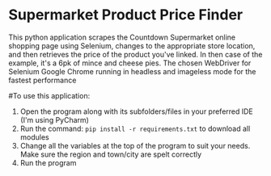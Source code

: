 # Supermarket Product Price Finder
This python application scrapes the Countdown Supermarket online shopping page using Selenium, changes to the appropriate store  location, and then retrieves the price of the product you've linked. In then case of the example, it's a 6pk of mince and cheese pies.
The chosen WebDriver for Selenium Google Chrome running in headless and imageless mode for the fastest performance


#To use this application:


1. Open the program along with its subfolders/files in your preferred IDE (I'm using PyCharm)
2. Run the command: ```pip install -r requirements.txt``` to download all modules
3. Change all the variables at the top of the program to suit your needs. Make sure the region and town/city are spelt correctly
3. Run the program
